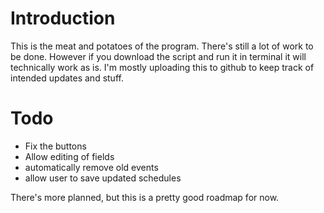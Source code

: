# Introduction

This is the meat and potatoes of the program. There's still a lot of work to be done. However if you download the script and run it in 
terminal it will technically work as is. I'm mostly uploading this to github to keep track of intended updates and stuff.

# Todo
- Fix the buttons
- Allow editing of fields
- automatically remove old events
- allow user to save updated schedules

There's more planned, but this is a pretty good roadmap for now.
